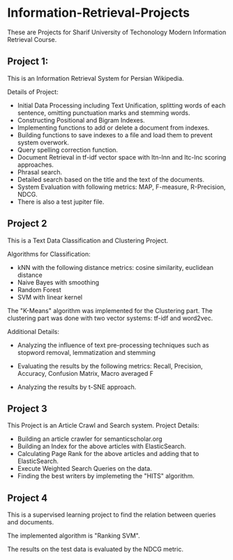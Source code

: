 # Information-Retrieval-Projects

These are Projects for Sharif University of Techonology Modern Information Retrieval Course.

## Project 1:
This is an Information Retrieval System for Persian Wikipedia.

Details of Project:
  - Initial Data Processing including Text Unification, splitting words of each sentence, omitting punctuation marks and stemming words.
  - Constructing Positional and Bigram Indexes.
  - Implementing functions to add or delete a document from indexes.
  - Building functions to save indexes to a file and load them to prevent system overwork. 
  - Query spelling correction function.
  - Document Retrieval in tf-idf vector space with ltn-lnn and ltc-lnc scoring approaches.
  - Phrasal search.
  - Detailed search based on the title and the text of the documents.
  - System Evaluation with following metrics: MAP, F-measure, R-Precision, NDCG.
  - There is also a test jupiter file.
 

## Project 2
This is a Text Data Classification and Clustering Project.

Algorithms for Classification:
  - kNN with the following distance metrics: cosine similarity, euclidean distance
  - Naive Bayes with smoothing
  - Random Forest
  - SVM with linear kernel


The "K-Means" algorithm was implemented for the Clustering part. The clustering part was done with two vector systems: tf-idf and word2vec.

Additional Details:

  - Analyzing the influence of text pre-processing techniques such as stopword removal, lemmatization and stemming

  - Evaluating the results by the following metrics: Recall, Precision, Accuracy, Confusion Matrix, Macro averaged F

  - Analyzing the results by t-SNE approach.
  

## Project 3
This Project is an Article Crawl and Search system.
Project Details:
  - Building an article crawler for semanticscholar.org
  - Building an Index for the above articles with ElasticSearch.
  - Calculating Page Rank for the above articles and adding that to ElasticSearch.
  - Execute Weighted Search Queries on the data.
  - Finding the best writers by implemeting the "HITS" algorithm.


## Project 4
This is a supervised learning project to find the relation between queries and documents.

The implemented algorithm is "Ranking SVM".

The results on the test data is evaluated by the NDCG metric.
